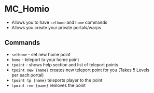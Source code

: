 # MC_Homio

* Allows you to have `sethome` and `home` commands
* Allows you create your private portals/warps

## Commands
* `sethome` - set new home point
* `home` - teleport to your home point
* `tpoint` - shows help section and list of teleport points
* `tpoint new {name}` creates new teleport point for you (Takes 5 Levels per each portal)
* `tpoint tp {name}` teleports player to the point
* `tpoint rem {name}` removes the point